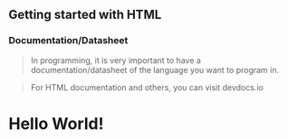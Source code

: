 
## Getting started with HTML

### Documentation/Datasheet

> In programming, it is very important to have a documentation/datasheet
of the language you want to program in.

> For HTML documentation and others, you can visit devdocs.io

<h1>Hello World!</h1>
